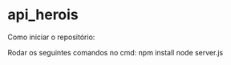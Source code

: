 # api_herois

Como iniciar o repositório:

Rodar os seguintes comandos no cmd:
npm install
node server.js
